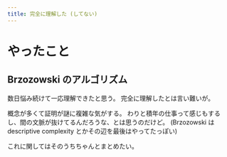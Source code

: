 ```yaml
---
title: 完全に理解した (してない)
---
```


# やったこと

## Brzozowski のアルゴリズム

数日悩み続けて一応理解できたと思う。
完全に理解したとは言い難いが。

概念が多くて証明が謎に複雑な気がする。
わりと積年の仕事って感じもするし、間の文脈が抜けてるんだろうな、とは思うのだけど。
(Brzozowski は descriptive complexity とかその辺を最後はやってたっぽい)

これに関してはそのうちちゃんとまとめたい。
